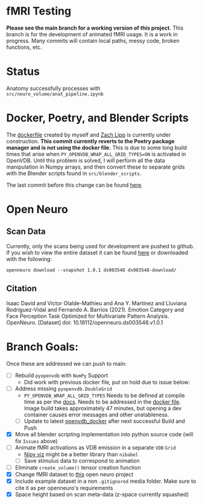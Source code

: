 # fMRI Testing
**Please see the main branch for a working version of this project.**
This branch is for the development of animated fMRI usage. It is a work in progress. Many commits will contain local paths, messy code, broken functions, etc.

# Status
Anatomy successfully processes with `src/neuro_volume/anat_pipeline.ipynb`

# Docker, Poetry, and Blender Scripts
The [dockerfile](https://github.com/joachimbbp/openvdb_docker) created by myself and [Zach Lipp](https://github.com/zachlipp) is currently under construction. **This commit currently reverts to the Poetry package manager and is not using the docker file.** This is due to some  long build times that arise when `PY_OPENVDB_WRAP_ALL_GRID_TYPES=ON` is activated in OpenVDB. Until this problem is solved, I will perform all the data manipulation in Numpy arrays, and then convert these to separate grids with the Blender scripts found in `src/blender_scripts`.

The last commit before this change can be found [here](https://github.com/joachimbbp/neurovolume/tree/0525ba0786782e71f84ca09189ae85bd7adfeb5b).

# Open Neuro
## Scan Data
Currently, only the scans being used for development are pushed to github. If you wish to view the entire dataset it can be found [here](https://openneuro.org/datasets/ds003548/versions/1.0.1) or downloaded with the following:

 `openneuro download --snapshot 1.0.1 ds003548 ds003548-download/`
## Citation
Isaac David and Victor Olalde-Mathieu and Ana Y. Martínez and Lluviana Rodríguez-Vidal and Fernando A. Barrios (2021). Emotion Category and Face Perception Task Optimized for Multivariate Pattern Analysis. OpenNeuro. [Dataset] doi: 10.18112/openneuro.ds003548.v1.0.1

# Branch Goals:
Once these are addressed we can push to main:
- [ ] Rebuild `pyopenvdb` with `NumPy` Support
    - Did work with previous docker file, put on hold due to issue below:
- [ ] Address missing `pyopenvdb.DoubleGrid`
    - `PY_OPENVDB_WRAP_ALL_GRID_TYPES` Needs to be defined at compile time as per the [docs](https://www.openvdb.org/documentation/doxygen/python.html). Needs to be addressed in the [docker file](https://github.com/joachimbbp/openvdb_docker). Image build takes approximately 47 minutes, but opening a dev container causes error messages and other unstableness.
    - [ ] Update to latest [openvdb_docker](https://github.com/joachimbbp/openvdb_docker) after next successful Build and Push
- [x] Move all blender scripting implementation into python source code (will fix `Issues` above)
- [ ] Animate fMRI activations as VDB emission in a separate `VDB` `Grid`
    - [Nipy viz](https://nipy.org/nipy/labs/viz.html) might be a better library than `nibabel`
    - [ ] Save stimulus data to correspond to animation
- [ ] Eliminate `create_volume()` tensor creation function 
- [x] Change fMRI dataset to [this](https://openneuro.org/datasets/ds003548/versions/1.0.1) open neuro project
- [x] Include example dataset in a non `.gitignored` media folder. Make sure to cite it as per openneuro's requirements
- [x] Space height based on scan meta-data (z-space currently squashed)
